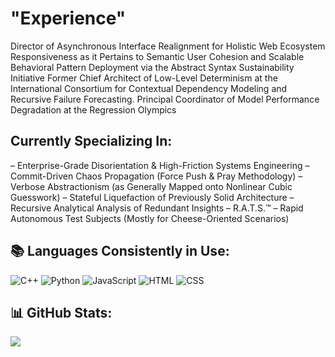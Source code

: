 
# "Experience"
Director of Asynchronous Interface Realignment for Holistic Web Ecosystem Responsiveness as it Pertains to Semantic User Cohesion and Scalable Behavioral Pattern Deployment via the Abstract Syntax Sustainability Initiative
Former Chief Architect of Low-Level Determinism at the International Consortium for Contextual Dependency Modeling and Recursive Failure Forecasting. Principal Coordinator of Model Performance Degradation at the Regression Olympics

## Currently Specializing In:
– Enterprise-Grade Disorientation & High-Friction Systems Engineering
– Commit-Driven Chaos Propagation (Force Push & Pray Methodology)
– Verbose Abstractionism (as Generally Mapped onto Nonlinear Cubic Guesswork)
– Stateful Liquefaction of Previously Solid Architecture
– Recursive Analytical Analysis of Redundant Insights
– R.A.T.S.™ – Rapid Autonomous Test Subjects (Mostly for Cheese-Oriented Scenarios)

## 📚 Languages Consistently in Use:
![C++](https://img.shields.io/badge/C%2B%2B-00599C?style=flat&logo=c%2B%2B&logoColor=white)
![Python](https://img.shields.io/badge/Python-3776AB?style=flat&logo=python&logoColor=white)
![JavaScript](https://img.shields.io/badge/JavaScript-F7DF1E?style=flat&logo=javascript&logoColor=black)
![HTML](https://img.shields.io/badge/HTML-E34F26?style=flat&logo=html5&logoColor=white)
![CSS](https://img.shields.io/badge/CSS-1572B6?style=flat&logo=css3&logoColor=white)

## 📊 GitHub Stats:

![](https://github-readme-stats.vercel.app/api/top-langs/?username=MasterShifuCsgo&theme=monokai&hide_border=true&include_all_commits=true&count_private=true&layout=compact)




